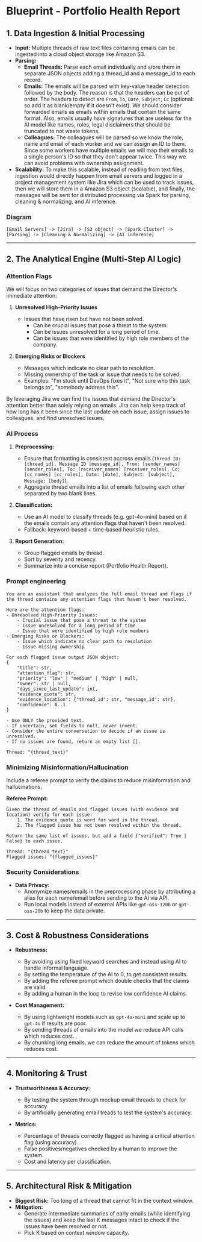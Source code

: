 # Blueprint - Portfolio Health Report

## 1. Data Ingestion & Initial Processing
- **Input:** Multiple threads of raw text files containing emails can be ingested into a cloud object storage like Amazon S3.
- **Parsing:** 
    - **Email Threads:** Parse each email individually and store them in separate JSON objects adding a thread_id and a message_id to each record.
    - **Emails:** The emails will be parsed with key-value header detection followed by the body. The reason is that the headers can be out of order. The headers to detect are `From`, `To`, `Date`, `Subject`, `Cc` (optional: so add it as blank/empty if it doesn't exist). We should consider forwarded emails as emails within emails that contain the same format. Also, emails usually have signatures that are useless for the AI model like names, roles, legal disclaimers that should be truncated to not waste tokens.
    - **Colleagues:** The colleagues will be parsed so we know the role, name and email of each worker and we can assign an ID to them. Since some workers have multiple emails we will map their emails to a single person's ID so that they don't appear twice. This way we can avoid problems with ownership assignment.
- **Scalability:** To make this scalable, instead of reading from text files, ingestion would directly happen from email servers and logged in a project management system like Jira which can be used to track issues, then we will store them in a Amazon S3 object (scalable), and finally, the messages will be sent for distributed processing via Spark for parsing, cleaning & normalizing, and AI inference.

### Diagram
```
[Email Servers] -> [Jira] -> [S3 object] -> [Spark Cluster] -> [Parsing] -> [Cleaning & Normalizing] -> [AI inference]
```

---

## 2. The Analytical Engine (Multi-Step AI Logic)

### Attention Flags
We will focus on two categories of issues that demand the Director's immediate attention:
1. **Unresolved High-Priority Issues**
    - Issues that have risen but have not been solved.
        - Can be crucial issues that pose a threat to the system.
        - Can be issues unresolved for a long period of time.
        - Can be issues that were identified by high role members of the company.

2. **Emerging Risks or Blockers**  
    - Messages which indicate no clear path to resolution.
    - Missing ownership of the task or issue that needs to be solved.
    - Examples: "I'm stuck until DevOps fixes it", "Not sure who this task belongs to", "somebody address this".

By leveraging Jira we can find the issues that demand the Director's attention better than solely relying on emails.
Jira can help keep track of how long has it been since the last update on each issue, assign issues to colleagues, and find unresolved issues.

### AI Process
1. **Preprocessing:**
    - Ensure that formatting is consistent accross emails (`Thread ID: [thread_id], Message ID [message_id], From: [sender_names] [sender_roles], To: [receiver_names] [receiver_roles], Cc: [cc_names] [cc_roles], Date: [date], Subject: [subject], Message: [body]`).
    - Aggregate thread emails into a list of emails following each other separated by two blank lines.

2. **Classification:**
    - Use an AI model to classify threads (e.g. gpt-4o-mini) based on if the emails contain any attention flags that haven't been resolved.
    - Fallback: keyword-based + time-based heuristic rules.
3. **Report Generation:** 
    - Group flagged emails by thread.
    - Sort by severity and recency.
    - Summarize into a concise report (Portfolio Health Report).

### Prompt engineering
```
You are an assistant that analyzes the full email thread and flags if the thread contains any attention flags that haven't been resolved.

Here are the attention flags:
- Unresolved High-Priority Issues:
    - Crucial issue that pose a threat to the system
    - Issue unresolved for a long period of time
    - Issue that were identified by high role members
- Emerging Risks or Blockers:
    - Issue which indicate no clear path to resolution
    - Issue missing ownership

For each flagged issue output JSON object:
{
    "title": str,
    "attention_flag": str,
    "priority": "low" | "medium" | "high" | null,
    "owner": str | null,
    "days_since_last_update": int,
    "evidence_quote": str,
    "evidence_location": {"thread_id": str, "message_id": str},
    "confidence": 0..1
}

- Use ONLY the provided text.
- If uncertain, set fields to null, never invent.
- Consider the entire conversation to decide if an issue is unresolved.
- If no issues are found, return an empty list [].

Thread: "{thread_text}"
```

### Minimizing Misinformation/Hallucination
Include a referee prompt to verify the claims to reduce misinformation and hallucinations.

**Referee Prompt:**
```
Given the thread of emails and flagged issues (with evidence and location) verify for each issue:
    1. The evidence_quote is word for word in the thread.
    2. The flagged issue has not been resolved within the thread.

Return the same list of issues, but add a field {"verified": True | False} to each issue.

Thread: "{thread_text}"
Flagged issues: "{flagged_issues}"
```

### Security Considerations
- **Data Privacy:** 
    - Anonymize names/emails in the preprocessing phase by attributing a alias for each name/email before sending to the AI via API.
    - Run local models instead of external APIs like `gpt-oss-120b` or `gpt-oss-20b` to keep the data private.

---

## 3. Cost & Robustness Considerations

- **Robustness:**
    - By avoiding using fixed keyword searches and instead using AI to handle informal language.
    - By setting the temperature of the AI to 0, to get consistent results.
    - By adding the referee prompt which double checks that the claims are valid.
    - By adding a human in the loop to revise low confidence AI claims.

- **Cost Management:**
    - By using lightweight models such as `gpt-4o-mini` and scale up to `gpt-4o` if results are poor.
    - By sending threads of emails into the model we reduce API calls which reduces cost.
    - By chunking long emails, we can reduce the amount of tokens which reduces cost.

---

## 4. Monitoring & Trust

- **Trustworthiness & Accuracy:**
    - By testing the system through mockup email threads to check for accuracy.
    - By artificially generating email treads to test the system's accuracy.

- **Metrics:**
    - Percentage of threads correctly flagged as having a critical attention flag (using accuracy)..
    - False positives/negatives checked by a human to improve the system.
    - Cost and latency per classification.

---

## 5. Architectural Risk & Mitigation

- **Biggest Risk:** Too long of a thread that cannot fit in the context window.
- **Mitigation:**
    - Generate intermediate summaries of early emails (while identifying the issues) and keep the last K messages intact to check if the issues have been resolved or not.
    - Pick K based on context window capacity.